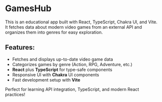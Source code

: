 # GamesHub
This is an educational app built with React, TypeScript, Chakra UI, and Vite. It fetches data about modern video games from an external API and organizes them into genres for easy exploration.
## Features:

- Fetches and displays up-to-date video game data
- Categorizes games by genre (Action, RPG, Adventure, etc.)
- **React** plus **TypeScript** for type-safe components
- Responsive UI with **Chakra** UI components
- Fast development setup with **Vite**

Perfect for learning API integration, TypeScript, and modern React practices!
